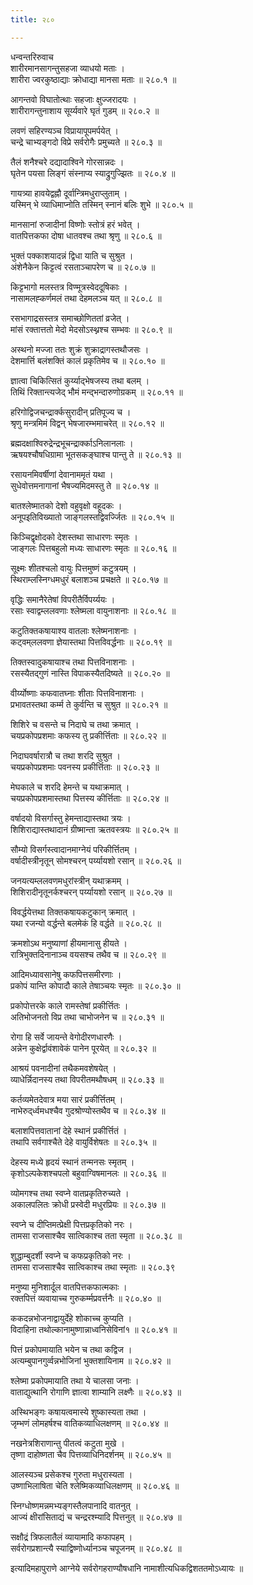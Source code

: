 ```yaml
---
title: २८०

---
```

धन्वन्तरिरुवाच  
शारीरमानसागन्तुसहजा व्याधयो मताः ।  
शारीरा ज्वरकुष्ठाद्याः क्रोधाद्या मानसा मताः ॥ २८०.१ ॥  
  
आगन्तवो विघातोत्थाः सहजाः क्षुज्जरादयः ।  
शारीरागन्तुनाशाय सूर्य्यवारे घृतं गुडम् ॥ २८०.२ ॥  
  
लवणं सहिरण्यञ्च विप्रायापूपमर्पयेत् ।  
चन्द्रे चाभ्यङ्गदो विप्रे सर्वरोगैः प्रमुच्यते ॥ २८०.३ ॥  
  
तैलं शनैश्चरे दद्यादाश्विने गोरसान्नदः ।  
घृतेन पयसा लिङ्गं संस्नाप्य स्याद्रुगुज्झितः ॥ २८०.४ ॥  
  
गायत्र्या हावयेद्वह्नौ दूर्वान्त्रिमधुराप्लुताम् ।  
यस्मिन् भे व्याधिमाप्नोति तस्मिन् स्नानं बलिः शुभे ॥ २८०.५ ॥  
  
मानसानां रुजादीनां विष्णोः स्तोत्रं हरं भवेत् ।  
वातपित्तकफा दोषा धातवश्च तथा श्रृणु ॥ २८०.६ ॥  
  
भुक्तं पक्काशयादन्नं द्विधा याति च सुश्रुत ।  
अंशेनैकेन किट्टत्वं रसताञ्चापरेण च ॥ २८०.७ ॥  
  
किट्टभागो मलस्तत्र विण्मूत्रस्वेददूषिकाः ।  
नासामलह्कर्णमलं तथा देहमलञ्च यत् ॥ २८०.८ ॥  
  
रसभागाद्रसस्तत्र समाच्छोणिततां व्रजेत् ।  
मांसं रक्तात्ततो मेदो मेदसोऽस्थ्नश्च सम्भवः ॥ २८०.९ ॥  
  
अस्थनो मज्जा ततः शुक्रं शुक्राद्रागस्तथौजसः ।  
देशमार्त्ति बलंशक्तिं कालं प्रकृतिमेव च ॥ २८०.१० ॥  
  
ज्ञात्वा चिकित्सितं कुर्य्याद्‌भेषजस्य तथा बलम् ।  
तिथिं रिक्तान्त्यजेद् भौमं मन्द्भन्दारुणोग्रकम् ॥ २८०.११ ॥  
  
हरिगोद्विजचन्द्रार्क्कसुरादीन् प्रतिपूज्य च ।  
श्रृणु मन्त्रमिमं विद्वन् भेषजारम्भमाचरेत् ॥ २८०.१२ ॥  
  
ब्रह्मदक्षाश्विरुद्रेन्द्रभूचन्द्रार्क्काऽनिलानलाः ।  
ऋषयश्चौषधिग्रामा भूतसकङ्घाश्च पान्तु ते ॥ २८०.१३ ॥  
  
रसायनमिवर्षीणां देवानाममृतं यथा ।  
सुधेवोत्तमनागानां भैषज्यमिदमस्तु ते ॥ २८०.१४ ॥  
  
बातश्लेष्मातको देशो वहुवृक्षो वहूदकः ।  
अनूपइतिविख्यातो जाङ्गलस्तद्विवर्ज्जितः ॥ २८०.१५ ॥  
  
किञ्चिद्वृक्षोदको देशस्तथा साधारणः स्मृतः ।  
जाङ्गलः पित्तबहुलो मध्यः साधारणः स्मृतः ॥ २८०.१६ ॥  
  
सूक्ष्मः शीतश्चलो वायुः पित्तमुष्णं कटुत्रयम् ।  
स्थिराम्लस्निग्धमधुरं बलाशञ्च प्रचक्षते ॥ २८०.१७ ॥  
  
वृद्धिः समानैरेतेषां विपरीतैर्विपर्य्ययः ।  
रसाः स्वाद्वम्ललवणाः श्लेष्मला वायुनाशनाः ॥ २८०.१८ ॥  
  
कटुतिक्तकषायाश्य वातलाः श्लेष्मनाशनाः ।  
कट्‌वम्‌ललवणा ज्ञेयास्तथा पित्तविवर्द्धनाः ॥ २८०.१९ ॥  
  
तिक्तस्वादुकषायाश्च तथा पित्तविनाशनाः ।  
रसस्यैतद्‌गुणं नास्ति विपाकस्यैतदिष्यते ॥ २८०.२० ॥  
  
वीर्य्योष्णाः कफवातघ्नाः शीताः पित्तविनाशनाः ।  
प्रभावतस्तथा कर्म्म ते कुर्वन्ति च सुश्रुत ॥ २८०.२१ ॥  
  
शिशिरे च वसन्ते च निदाघे च तथा क्रमात् ।  
चयप्रकोपप्रशमाः कफस्य तु प्रकीर्त्तिताः ॥ २८०.२२ ॥  
  
निदाघवर्षारात्रौ च तथा शरदि सुश्रुत ।  
चयप्रकोपप्रशमाः पवनस्य प्रकीर्त्तिताः ॥ २८०.२३ ॥  
  
मेघकाले च शरदि हेमन्ते च यथाक्रमात् ।  
चयप्रकोपप्रशमास्तथा पित्तस्य कीर्त्तिताः ॥ २८०.२४ ॥  
  
वर्षादयो विसर्गास्तु हेमन्ताद्यास्तथा त्रयः ।  
शिशिराद्यास्तथादानं ग्रीष्मान्ता ऋतवस्त्रयः ॥ २८०.२५ ॥  
  
सौम्यो विसर्गस्त्वादानमाग्नेयं परिकीर्त्तितम् ।  
वर्षादीस्त्रीनृतून् सोमश्चरन् पर्य्यायशो रसान् ॥ २८०.२६ ॥  
  
जनयत्यम्ललवणमधुरांस्त्रीन् यथाक्रमम् ।  
शिशिरादीनृतूनर्कश्चरन् पर्य्यायशो रसान् ॥ २८०.२७ ॥  
  
विवर्द्धयेत्तथा तिक्तकषायकटुकान् क्रमात् ।  
यथा रजन्यो वर्द्धन्ते बलमेकं हि वर्द्धते ॥ २८०.२८ ॥  
  
क्रमशोऽथ मनुष्याणां हीयमानासु हीयते ।  
रात्रिभुक्तदिनानाञ्च वयसश्च तथैव च ॥ २८०.२९ ॥  
  
आदिमध्यावसानेषु कफपित्तसमीरणाः ।  
प्रकोपं यान्ति कोपादौ काले तेषाञ्चयः स्मृतः ॥ २८०.३० ॥  
  
प्रकोपोत्तरके काले रामस्तेषां प्रकीर्त्तितः ।  
अतिभोजनतो विप्र तथा चाभोजनेन च ॥ २८०.३१ ॥  
  
रोगा हि सर्वे जायन्ते वेगोदीरणधारणैः ।  
अन्नेन कुक्षेर्द्वावंशावेकं पानेन पूरयेत् ॥ २८०.३२ ॥  
  
आश्रयं पवनादीनां तथैकमवशेषयेत् ।  
व्याधेर्न्निदानस्य तथा विपरीतमथौषधम् ॥ २८०.३३ ॥  
  
कर्तव्यमेतदेवात्र मया सारं प्रकीर्त्तितम् ।  
नाभेरुद्‌र्ध्वमधश्चैव गुदश्रोण्योस्तथैव च ॥ २८०.३४ ॥  
  
बलाशपित्तवातानां देहे स्थानं प्रकीर्त्तितं ।  
तथापि सर्वगाश्चैते देहे वायुर्विशेषतः ॥ २८०.३५ ॥  
  
देहस्य मध्ये हृदयं स्थानं तन्मनसः स्मृतम् ।  
कृशोऽल्पकेशश्चपलो बहुवाग्विषमानलः ॥ २८०.३६ ॥  
  
व्योमगश्च तथा स्वप्ने वातप्रकृतिरुच्यते ।  
अकालपलितः क्रोधी प्रस्वेदी मधुरप्रियः ॥ २८०.३७ ॥  
  
स्वप्ने च दीप्तिमत्प्रेक्षी पित्तप्रकृतिको नरः ।  
तामसा राजसाश्चैव सात्विकाश्च तता स्मृता ॥ २८०.३८ ॥  
  
शुद्धाम्बुदर्शी स्वप्ने च कफप्रकृतिको नरः ।  
तामसा राजसाश्चैव सात्विकाश्च तथा स्मृताः ॥ २८०.३९  
  
मनुष्या मुनिशार्दूल वातपित्तकफात्मकाः ।  
रक्तपित्तं व्यवायाच्च गुरुकर्म्मप्रवर्त्तनैः ॥ २८०.४० ॥  
  
ककदन्नभोजनाद्वायुर्देहे शोकाच्च कुप्यति ।  
विदाहिना तथोल्कानामुष्णान्नाध्वनिसेविनां१ ॥ २८०.४१ ॥  
  
पित्तं प्रकोपमायाति भयेन च तथा कद्विज ।  
अत्यम्बुपानगुर्व्वन्नभोजिनां भुक्तशायिनाम ॥ २८०.४२ ॥  
  
श्लेष्मा प्रकोपमायाति तथा ये चालसा जनाः ।  
वाताद्युत्थानि रोगाणि ज्ञात्वा शाम्यानि लक्ष्णैः ॥ २८०.४३ ॥  
  
अस्थिभङ्गः कषायत्वमास्ये शुष्कास्यता तथा ।  
जृम्भणं लोमहर्षश्च वातिकव्याधिलक्षणम् ॥ २८०.४४ ॥  
  
नखनेत्रशिराणान्तु पीतत्वं कटुता मुखे ।  
तृष्णा दाहोष्णता चैव पित्तव्याधिनिदर्शनम् ॥ २८०.४५ ॥  
  
आलस्यञ्च प्रसेकश्च गुरुता मधुरास्यता ।  
उष्णाभिलाषिता चेति श्लेष्मिकव्याधिलक्षणम् ॥ २८०.४६ ॥  
  
स्निग्धोष्णमन्नमभ्यङ्गस्तैलपानादि वातनुत् ।  
आज्यं क्षीरांसिताद्यं च चन्द्ररश्म्यादि पित्तनुत् ॥ २८०.४७ ॥  
  
सक्षौद्रं त्रिफलातैलं व्यायामादि कफापहम् ।  
सर्वरोगप्रशान्त्यै स्याद्विष्णोर्ध्यानञ्च चपूजनम् ॥ २८०.४८ ॥  
  
इत्यादिमहापुराणे आग्नेये सर्वरोगहराण्यौषधानि नामाशीत्यधिकद्विशततमोऽध्यायः ॥